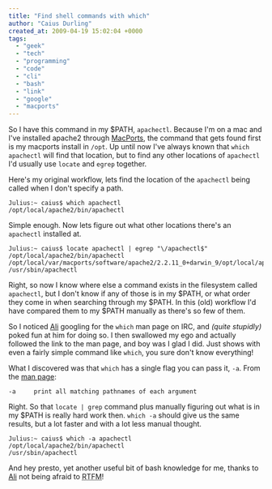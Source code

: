 ```yaml
---
title: "Find shell commands with which"
author: "Caius Durling"
created_at: 2009-04-19 15:02:04 +0000
tags:
  - "geek"
  - "tech"
  - "programming"
  - "code"
  - "cli"
  - "bash"
  - "link"
  - "google"
  - "macports"
---
```


So I have this command in my $PATH, `apachectl`. Because I'm on a mac and I've installed apache2 through [MacPorts][], the command that gets found first is my macports install in `/opt`. Up until now I've always known that `which apachectl` will find that location, but to find any other locations of `apachectl` I'd usually use `locate` and `egrep` together.

[MacPorts]: http://macports.org/


Here's my original workflow, lets find the location of the `apachectl` being called when I don't specify a path.

    Julius:~ caius$ which apachectl
    /opt/local/apache2/bin/apachectl

Simple enough. Now lets figure out what other locations there's an `apachectl` installed at.

    Julius:~ caius$ locate apachectl | egrep "\/apachectl$"
    /opt/local/apache2/bin/apachectl
    /opt/local/var/macports/software/apache2/2.2.11_0+darwin_9/opt/local/apache2/bin/apachectl
    /usr/sbin/apachectl

Right, so now I know where else a command exists in the filesystem called `apachectl`, but I don't know if any of those is in my $PATH, or what order they come in when searching through my $PATH. In this (old) workflow I'd have compared them to my $PATH manually as there's so few of them.

So I noticed [Ali][] googling for the `which` man page on IRC, and *(quite stupidly)* poked fun at him for doing so. I then swallowed my ego and actually followed the link to the man page, and boy was I glad I did. Just shows with even a fairly simple command like `which`, you sure don't know everything!

[Ali]: http://awhitebox.com

What I discovered was that `which` has a single flag you can pass it, `-a`. From the [man page][man]:

[man]: http://unixhelp.ed.ac.uk/CGI/man-cgi?which

    -a     print all matching pathnames of each argument

Right. So that `locate | grep` command plus manually figuring out what is in my $PATH is really hard work then. `which -a` should give us the same results, but a lot faster and with a lot less manual thought.

    Julius:~ caius$ which -a apachectl
    /opt/local/apache2/bin/apachectl
    /usr/sbin/apachectl

And hey presto, yet another useful bit of bash knowledge for me, thanks to [Ali][] not being afraid to <acronym title="Read the Fucking Manual">RTFM</acronym>!
